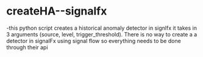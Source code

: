 # createHA--signalfx

  -this python script creates a historical anomaly detector in signlfx it takes in 3 arguments (source, level, trigger_threshold). 
  There is no way to create a a detector in signalFx using signal flow so everything needs to be done through their api
